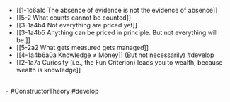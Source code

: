 - [[1-1c6a1c The absence of evidence is not the evidence of absence]]
- [[5-2 What counts cannot be counted]]
- [[3-1a4b4 Not everything are priced yet]]
- [[3-1a4b5 Anything can be priced in principle. But not everything will be.]]
- [[5-2a2 What gets measured gets managed]]
- [[4-1a4b6a0a Knowledge ≠ Money]] (But not necessarily) #develop
- [[2-1a7a Curiosity (i.e., the Fun Criterion) leads you to wealth, because wealth is knowledge]]
<br>
- #ConstructorTheory #develop

